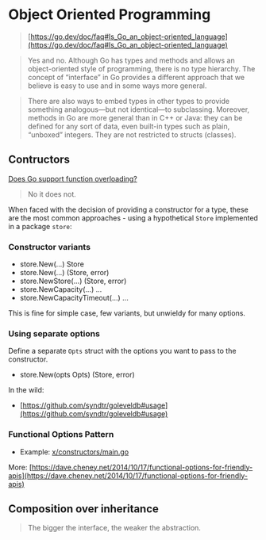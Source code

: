 # Object Oriented Programming

> [https://go.dev/doc/faq#Is_Go_an_object-oriented_language](https://go.dev/doc/faq#Is_Go_an_object-oriented_language)

> Yes and no. Although Go has types and methods and allows an object-oriented
> style of programming, there is no type hierarchy. The concept of “interface”
> in Go provides a different approach that we believe is easy to use and in some
> ways more general.

> There are also ways to embed types in other types to provide something
> analogous—but not identical—to subclassing. Moreover, methods in Go are more
> general than in C++ or Java: they can be defined for any sort of data, even
> built-in types such as plain, “unboxed” integers. They are not restricted to
> structs (classes). 

## Contructors

[Does Go support function overloading?](https://stackoverflow.com/questions/6986944/does-the-go-language-have-function-method-overloading)

> No it does not.

When faced with the decision of providing a constructor for a type, these are
the most common approaches - using a hypothetical `Store` implemented in a package
`store`:

### Constructor variants

* store.New(...) Store
* store.New(...) (Store, error)
* store.NewStore(...) (Store, error) 
* store.NewCapacity(...) ...
* store.NewCapacityTimeout(...) ...

This is fine for simple case, few variants, but unwieldy for many options.

### Using separate options

Define a separate `Opts` struct with the options you want to pass to the
constructor.

* store.New(opts Opts) (Store, error)

In the wild:

* [https://github.com/syndtr/goleveldb#usage](https://github.com/syndtr/goleveldb#usage)

### Functional Options Pattern

* Example: [x/constructors/main.go](x/constructors/main.go)

More: [https://dave.cheney.net/2014/10/17/functional-options-for-friendly-apis](https://dave.cheney.net/2014/10/17/functional-options-for-friendly-apis)

## Composition over inheritance

> The bigger the interface, the weaker the abstraction.

